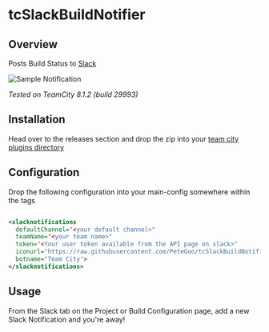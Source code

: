 tcSlackBuildNotifier
====================

## Overview

Posts Build Status to [Slack](http://www.slack.com)

![Sample Notification](https://raw.github.com/petegoo/tcSlackBuildNotifier/master/docs/ExampleSlackNotification.png)

_Tested on TeamCity 8.1.2 (build 29993)_

## Installation
Head over to the releases section and drop the zip into your [team city plugins directory](http://confluence.jetbrains.com/display/TCD8/Installing+Additional+Plugins)

## Configuration

Drop the following configuration into your main-config somewhere within the <server></server> tags

```xml

<slacknotifications 
  defaultChannel="<your default channel>" 
  teamName="<your team name>" 
  token="<Your user token available from the API page on slack>" 
  iconurl="https://raw.githubusercontent.com/PeteGoo/tcSlackBuildNotifier/master/docs/TeamCity32.png" 
  botname="Team City">
</slacknotifications>
```

## Usage

From the Slack tab on the Project or Build Configuration page, add a new Slack Notification and you're away!
